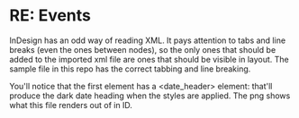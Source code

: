 # RE: Events

InDesign has an odd way of reading XML. It pays attention to tabs and line breaks (even the ones between nodes), so the only ones that should be added to the imported xml file are ones that should be visible in layout. The sample file in this repo has the correct tabbing and line breaking. 

You'll notice that the first <event> element has a <date_header> element: that'll produce the dark date heading when the styles are applied. The png shows what this file renders out of in ID. 
